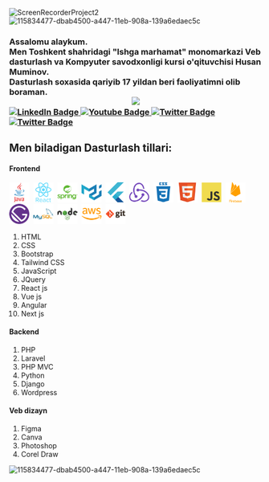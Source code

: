 ![ScreenRecorderProject2](https://github.com/aytishniklar/aytishniklar/assets/161709554/f842071a-4658-47bb-9c58-58d52e1e5d5d)
![115834477-dbab4500-a447-11eb-908a-139a6edaec5c](https://github.com/aytishniklar/aytishniklar/assets/161709554/f66be5f4-d70a-4a6f-b695-eb48043e0428)
<h3>Assalomu alaykum. <br>
Men Toshkent shahridagi "Ishga marhamat" monomarkazi Veb dasturlash va Kompyuter savodxonligi kursi o'qituvchisi Husan Muminov. <br>
Dasturlash soxasida qariyib 17 yildan beri faoliyatimni olib boraman.
  <div id="header" align="center">
  <img src="https://media.giphy.com/media/M9gbBd9nbDrOTu1Mqx/giphy.gif" width="100"/>
</div>
  <div id="badges">
  <a href="https://www.instagram.com/aytishniklaruz">
    <img src="https://img.shields.io/badge/-Instagram-%23E4405F?style=for-the-badge&logo=instagram&logoColor=white" alt="LinkedIn Badge"/>
  </a>
  <a href="https://www.youtube.com/@aytishniklar">
    <img src="https://img.shields.io/badge/YouTube-red?style=for-the-badge&logo=youtube&logoColor=white" alt="Youtube Badge"/>
  </a>
  <a href="https://t.me/aytishniklaruz">
    <img src="https://img.shields.io/badge/Telegram-000?style=for-the-badge&logo=telegram&logoColor=2CA5E0" alt="Twitter Badge"/>
  </a>
     <a href="https://github.com/aytishniklar">
    <img src="https://img.shields.io/badge/GitHub-100000?style=for-the-badge&logo=github&logoColor=white" alt="Twitter Badge"/>
  </a>
</div>
</h3>
<h2>Men biladigan Dasturlash tillari:</h2>
<h4>Frontend</h4>
<div>
  <img src="https://github.com/devicons/devicon/blob/master/icons/java/java-original-wordmark.svg" title="Java" alt="Java" width="40" height="40"/>&nbsp;
  <img src="https://github.com/devicons/devicon/blob/master/icons/react/react-original-wordmark.svg" title="React" alt="React" width="40" height="40"/>&nbsp;
  <img src="https://github.com/devicons/devicon/blob/master/icons/spring/spring-original-wordmark.svg" title="Spring" alt="Spring" width="40" height="40"/>&nbsp;
  <img src="https://github.com/devicons/devicon/blob/master/icons/materialui/materialui-original.svg" title="Material UI" alt="Material UI" width="40" height="40"/>&nbsp;
  <img src="https://github.com/devicons/devicon/blob/master/icons/flutter/flutter-original.svg" title="Flutter" alt="Flutter" width="40" height="40"/>&nbsp;
  <img src="https://github.com/devicons/devicon/blob/master/icons/redux/redux-original.svg" title="Redux" alt="Redux " width="40" height="40"/>&nbsp;
  <img src="https://github.com/devicons/devicon/blob/master/icons/css3/css3-plain-wordmark.svg"  title="CSS3" alt="CSS" width="40" height="40"/>&nbsp;
  <img src="https://github.com/devicons/devicon/blob/master/icons/html5/html5-original.svg" title="HTML5" alt="HTML" width="40" height="40"/>&nbsp;
  <img src="https://github.com/devicons/devicon/blob/master/icons/javascript/javascript-original.svg" title="JavaScript" alt="JavaScript" width="40" height="40"/>&nbsp;
  <img src="https://github.com/devicons/devicon/blob/master/icons/firebase/firebase-plain-wordmark.svg" title="Firebase" alt="Firebase" width="40" height="40"/>&nbsp;
  <img src="https://github.com/devicons/devicon/blob/master/icons/gatsby/gatsby-original.svg" title="Gatsby"  alt="Gatsby" width="40" height="40"/>&nbsp;
  <img src="https://github.com/devicons/devicon/blob/master/icons/mysql/mysql-original-wordmark.svg" title="MySQL"  alt="MySQL" width="40" height="40"/>&nbsp;
  <img src="https://github.com/devicons/devicon/blob/master/icons/nodejs/nodejs-original-wordmark.svg" title="NodeJS" alt="NodeJS" width="40" height="40"/>&nbsp;
  <img src="https://github.com/devicons/devicon/blob/master/icons/amazonwebservices/amazonwebservices-plain-wordmark.svg" title="AWS" alt="AWS" width="40" height="40"/>&nbsp;
  <img src="https://github.com/devicons/devicon/blob/master/icons/git/git-original-wordmark.svg" title="Git" **alt="Git" width="40" height="40"/>
</div>

<ol>                            
  <li>HTML</li> 
  <li>CSS</li> 
  <li>Bootstrap</li>
   <li>Tailwind CSS</li>
  <li>JavaScript</li>
  <li>JQuery</li>
  <li>React js</li>
   <li>Vue js</li>
   <li>Angular</li>
   <li>Next js</li>
</ol>
<h4>Backend</h4>
<ol>
  <li>PHP</li>
  <li>Laravel</li>
  <li>PHP MVC</li>
  <li>Python</li>
  <li>Django</li>
  <li>Wordpress</li>
</ol>
<h4>Veb dizayn</h4>
<ol>
  <li>Figma</li>
  <li>Canva</li>
  <li>Photoshop</li>
  <li>Corel Draw</li>
</ol>

![115834477-dbab4500-a447-11eb-908a-139a6edaec5c](https://github.com/aytishniklar/aytishniklar/assets/161709554/f66be5f4-d70a-4a6f-b695-eb48043e0428)
